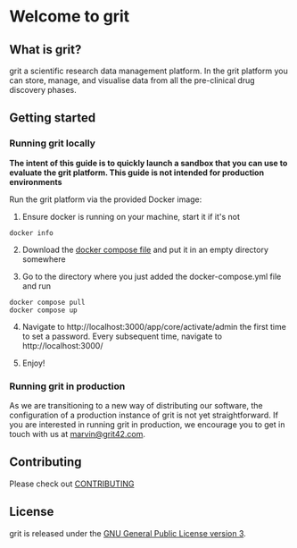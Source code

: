 # Welcome to grit

## What is grit?

grit a scientific research data management platform. In the grit platform you can store, manage, and visualise data from all the pre-clinical drug discovery phases.

## Getting started

### Running grit locally

**The intent of this guide is to quickly launch a sandbox that you can use to evaluate the grit platform. This guide is not intended for production environments**

Run the grit platform via the provided Docker image:
1. Ensure docker is running on your machine, start it if it's not

```
docker info
```

2. Download the [docker compose file](https://raw.githubusercontent.com/grit42/grit/refs/heads/main/docker-compose.yml) and put it in an empty directory somewhere

3. Go to the directory where you just added the docker-compose.yml file and run
```
docker compose pull
docker compose up
```

4. Navigate to http://localhost:3000/app/core/activate/admin the first time to set a password. Every subsequent time, navigate
to http://localhost:3000/

5. Enjoy!

### Running grit in production

As we are transitioning to a new way of distributing our software, the configuration of a production instance of grit is not yet straightforward. If you are interested in running grit in production, we encourage you to get in touch with us at [marvin@grit42.com](mailto:marvin@grit42.com).

## Contributing

Please check out [CONTRIBUTING](./CONTRIBUTING.md)

## License

grit is released under the [GNU General Public License version 3](https://opensource.org/license/gpl-3-0).
